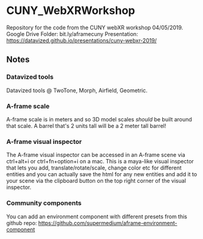 # CUNY_WebXRWorkshop
Repository for the code from the CUNY webXR workshop 04/05/2019.
Google Drive Folder: bit.ly/aframecuny
Presentation: https://datavized.github.io/presentations/cuny-webxr-2019/

## Notes

### Datavized tools
Datavized tools @ TwoTone, Morph, Airfield, Geometric.

### A-frame scale
A-frame scale is in meters and so 3D model scales _should_ be built around that scale. A barrel that's 2 units tall will be a 2 meter tall barrel!

### A-frame visual inspector
The A-frame visual inspector can be accessed in an A-frame scene via ctrl+alt+i or ctrl+fn+option+i on a mac. This is a maya-like visual inspector that lets you add, translate/rotate/scale, change color etc for different entities and you can actually save the html for any new entities and add it to your scene via the clipboard button on the top right corner of the visual inspector.


### Community components
You can add an environment component with different presets from this github repo: https://github.com/supermedium/aframe-environment-component
